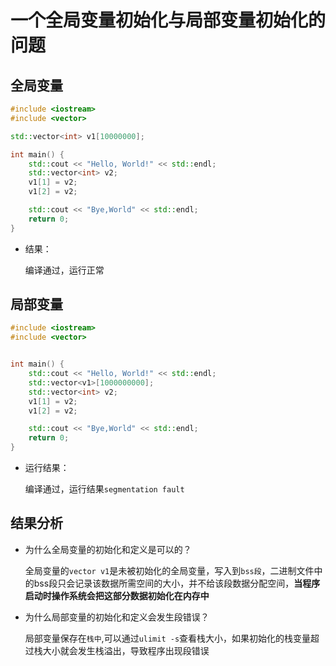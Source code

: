 # 一个全局变量初始化与局部变量初始化的问题

## 全局变量

```c++
#include <iostream>
#include <vector>

std::vector<int> v1[10000000];

int main() {
    std::cout << "Hello, World!" << std::endl;
    std::vector<int> v2;
    v1[1] = v2;
    v1[2] = v2;

    std::cout << "Bye,World" << std::endl;
    return 0;
}
```

- 结果：

  编译通过，运行正常

  

## 局部变量

```c++
#include <iostream>
#include <vector>


int main() {
    std::cout << "Hello, World!" << std::endl;
    std::vector<v1>[1000000000];
    std::vector<int> v2;
    v1[1] = v2;
    v1[2] = v2;

    std::cout << "Bye,World" << std::endl;
    return 0;
}
```

- 运行结果：

  编译通过，运行结果`segmentation fault`



## 结果分析

- 为什么全局变量的初始化和定义是可以的？

  全局变量的`vector v1`是未被初始化的全局变量，写入到`bss段`，二进制文件中的bss段只会记录该数据所需空间的大小，并不给该段数据分配空间，**当程序启动时操作系统会把这部分数据初始化在内存中**

- 为什么局部变量的初始化和定义会发生段错误？

  局部变量保存在`栈中`,可以通过`ulimit -s`查看栈大小，如果初始化的栈变量超过栈大小就会发生栈溢出，导致程序出现段错误

  ```
  
  ```

  